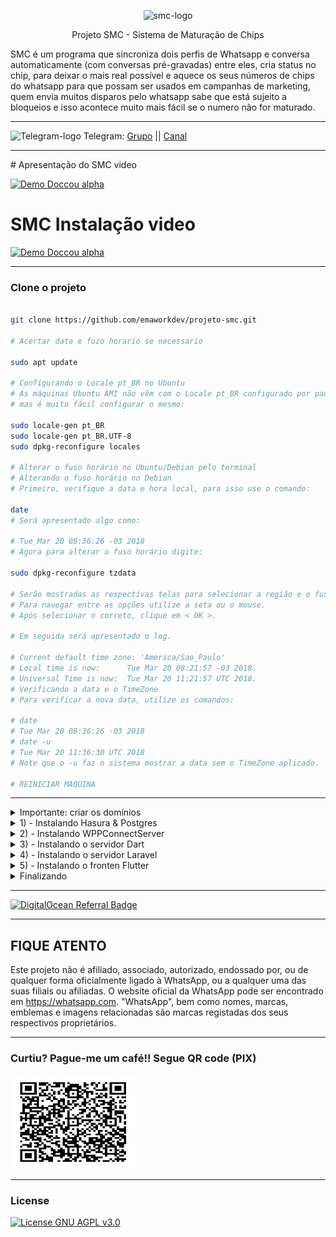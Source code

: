 <p align="center">
	<img src="https://raw.githubusercontent.com/emaworkdev/projeto-smc/master/resources/smc.png" alt="smc-logo" width="100" />		
        <p align="center">Projeto SMC - Sistema de Maturação de Chips</p>
</p>

SMC é um programa que sincroniza dois perfis de Whatsapp e conversa automaticamente (com conversas pré-gravadas) entre eles,
cria status no chip, para deixar o mais real possível e aquece os seus números de chips do whatsapp para que possam ser usados em campanhas de marketing, quem envia muitos disparos pelo whatsapp sabe que está sujeito a bloqueios e isso acontece muito mais fácil se o numero não for maturado.

<hr>
<p align="left">
	<img src="https://telegram.org/favicon.ico" alt="Telegram-logo" width="32" />
	<span>Telegram: </span>
	<a href="https://t.me/ssem_api" target="_blank">Grupo</a>
	<span> || </span>
	<a href="https://t.me/sem_channel" target="_blank">Canal</a>
</p>

<hr>
# Apresentação do SMC video

  [![Demo Doccou alpha](https://bucket-emawork.nyc3.digitaloceanspaces.com/emawork_com/banners/youtube_video.png)](https://www.youtube.com/watch?v=t81rsBqK6iM)
  
# SMC Instalação video

  [![Demo Doccou alpha](https://bucket-emawork.nyc3.digitaloceanspaces.com/emawork_com/banners/youtube_video.png)](https://www.youtube.com/watch?v=mSNIRT6-WQ0&t=90s)

<hr>

### Clone o projeto

```bash

git clone https://github.com/emaworkdev/projeto-smc.git

# Acertar data e fuzo horario se necessario

sudo apt update

# Configurando o Locale pt_BR no Ubuntu
# As máquinas Ubuntu AMI não vêm com o Locale pt_BR configurado por padrão, 
# mas é muito fácil configurar o mesmo:

sudo locale-gen pt_BR
sudo locale-gen pt_BR.UTF-8
sudo dpkg-reconfigure locales

# Alterar o fuso horário no Ubuntu/Debian pelo terminal
# Alterando o fuso horário no Debian
# Primeiro, verifique a data e hora local, para isso use o comando:

date
# Será apresentado algo como:

# Tue Mar 20 08:36:26 -03 2018
# Agora para alterar o fuso horário digite:

sudo dpkg-reconfigure tzdata

# Serão mostradas as respectivas telas para selecionar a região e o fuso horário:
# Para navegar entre as opções utilize a seta ou o mouse.
# Após selecionar o correto, clique em < OK >.

# Em seguida será apresentado o log.

# Current default time zone: 'America/Sao_Paulo'
# Local time is now:      Tue Mar 20 08:21:57 -03 2018.
# Universal Time is now:  Tue Mar 20 11:21:57 UTC 2018.
# Verificando a data e o TimeZone
# Para verificar a nova data, utilize os comandos:

# date
# Tue Mar 20 08:36:26 -03 2018
# date -u
# Tue Mar 20 11:36:30 UTC 2018
# Note que o -u faz o sistema mostrar a data sem o TimeZone aplicado.

# REINICIAR MAQUINA

```

<hr>

<details>
  <summary>Importante: criar os domínios</summary>
	
  |      TIPO             | NOME              |   DADOS          | TTL       |
  | --------------------- |:-----------------:|:----------------:|:---------:|
  |        A              | smc               | SEU IP SERVIDOR  | PADRÃO    | - FRONTEND
  |        A              | server-smc        | SEU IP SERVIDOR  | PADRÃO    | - SERVIDOR SERVER-SMC-DART
  |        A              | hasura            | SEU IP SERVIDOR  | PADRÃO    | - HASURA
	
  ### Exemplo: importante substitua exemplo.com pelo seu domínio	
  	
  ```bash
  
	sms.exemplo.com           -> frontend
	server-sms.exemplo.com    -> backend: server-smc-dart
	hasura.exemplo.com        -> hasura (banco de dados)
     
```	
	
</details>

<details>
  <summary>1) - Instalando Hasura & Postgres</summary>
  <p align="left">
       <span>github: <a target="_blank" href="https://github.com/emaworkdev/hasura">docker-hasura</a>.</span>
  </p>
 
  ## Video - Criando um servidor hasura + postgree com docker

  [![Demo Doccou alpha](https://bucket-emawork.nyc3.digitaloceanspaces.com/emawork_com/banners/youtube_video.png)](https://www.youtube.com/watch?v=VZ4pYxN88vg&t=141s)
	
<p align="left">
       <span>Opção com caprover <a>veja video</a>.</span>
  </p>
 
  ## Video - Criando um servidor com CapRover e implantando o Hasura

  [![Demo Doccou alpha](https://bucket-emawork.nyc3.digitaloceanspaces.com/emawork_com/banners/youtube_video.png)](https://www.youtube.com/watch?v=mSNIRT6-WQ0&t=90s)	
	
</details>

<details>
  <summary>2) - Instalando WPPConnectServer</summary>
  <p align="left">
     <span>siga os procedimentos de instalação do <a target="_blank" href="https://github.com/wppconnect-team/wppconnect-server">wppcconnect-server</a>.</span>
  </p>
</details>

<details>
  <summary>3) - Instalando o servidor Dart</summary>
  <p align="left">
       <span>github: <a target="_blank" href="https://github.com/emaworkdev/projeto-smc/tree/master/server-smc-dart">server-smc-dart</a>.</span>
  </p>
</details>

<details>
  <summary>4) - Instalando o servidor Laravel</summary>
  <p align="left">
       <span>github: <a target="_blank" href="https://github.com/emaworkdev/projeto-smc/tree/master/backend-smc-laravel">server-smc-laravel</a>.</span>
  </p>
</details>

<details>
  <summary>5) - Instalando o fronten Flutter</summary>	
  <p align="left">
       <span>github: <a target="_blank" href="https://github.com/emaworkdev/projeto-smc/tree/master/frontend-smc">frontend-scm</a>.</span>
  </p>

</details>

<details>
  <summary>Finalizando</summary>
	
  ```bash	
	# Após tudo instalado digitar no navegador 
	https://<dominio smc front-en>

	# apagar pastas não mais necessaria no servidor

	sudo rm -R projeto-smc/backend-smc-laravel
	sudo rm -R projeto-smc/frontend-smc

	# Não apagar a pasta resources inteira pois nela tem 2 arquivos ainda necessario
	  - db.txt
	  - conversas.txt

	sudo rm -R projeto-smc/resources/dart.png
	sudo rm -R projeto-smc/resources/laravel.png
	sudo rm -R projeto-smc/resources/flutter.png
	sudo rm -R projeto-smc/resources/smc.png
	sudo rm -R projeto-smc/resources/tela1.png
	sudo rm -R projeto-smc/resources/tela2.png
	sudo rm -R projeto-smc/resources/tela3.png
	sudo rm -R projeto-smc/resources/tela4.png
	sudo rm -R projeto-smc/resources/donate.png

	sudo rm projeto-sm/README.md
  ```
	
</details>

<hr>

<a href="https://www.digitalocean.com/?refcode=10cf6e2be6d4&utm_campaign=Referral_Invite&utm_medium=Referral_Program&utm_source=badge"><img src="https://web-platforms.sfo2.digitaloceanspaces.com/WWW/Badge%202.svg" alt="DigitalOcean Referral Badge" /></a>

<hr>
	
## FIQUE ATENTO

Este projeto não é afiliado, associado, autorizado, endossado por, ou de qualquer forma oficialmente ligado à WhatsApp, ou a qualquer uma das suas filiais ou afiliadas. O website oficial da WhatsApp pode ser encontrado em <https://whatsapp.com>. "WhatsApp", bem como nomes, marcas, emblemas e imagens relacionadas são marcas registadas dos seus respectivos proprietários.

--------------------------

### Curtiu? Pague-me um café!! Segue QR code (PIX)  

[<img src="/resources/donate.png" height="150" width="200"/>](/resources/donate.png)
	
<hr>	
	
### License

[![License GNU AGPL v3.0](https://img.shields.io/badge/License-AGPL%203.0-lightgrey.svg)](https://github.com/sufficit/sufficit-quepasa-fork/blob/master/LICENSE.md)

